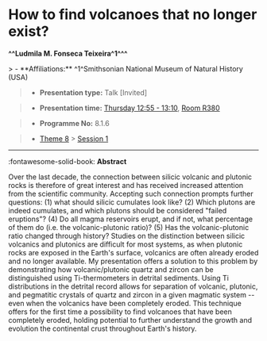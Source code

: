 # How to find volcanoes that no longer exist? 

**^^Ludmila M. Fonseca Teixeira^1^^^**

<!-- more -->> - **Affiliations:** ^1^Smithsonian National Museum of Natural History (USA)

> - **Presentation type:** Talk [Invited]

> - **Presentation time:** [Thursday 12:55 - 13:10](../sessions_comparison.md#__tabbed_3_5), [Room R380](../maps_venue.md#__tabbed_1_1)

> - **Programme No:** 8.1.6

> - [Theme 8](../theme8.md) > [Session 1](../sessions/session-8-1.md)

--- 

:fontawesome-solid-book: **Abstract**

Over the last decade, the connection between silicic volcanic and plutonic rocks is therefore of great interest and has received increased attention from the scientific community. Accepting such connection prompts further questions: (1) what should silicic cumulates look like? (2) Which plutons are indeed cumulates, and which plutons should be considered "failed eruptions"? (4) Do all magma reservoirs erupt, and if not, what percentage of them do (i.e. the volcanic-plutonic ratio)? (5) Has the volcanic-plutonic ratio changed through history? Studies on the distinction between silicic volcanics and plutonics are difficult for most systems, as when plutonic rocks are exposed in the Earth's surface, volcanics are often already eroded and no longer available. My presentation offers a solution to this problem by demonstrating how volcanic/plutonic quartz and zircon can be distinguished using Ti-thermometers in detrital sediments. Using Ti distributions in the detrital record allows for separation of volcanic, plutonic, and pegmatitic crystals of quartz and zircon in a given magmatic system -- even when the volcanics have been completely eroded. This technique offers for the first time a possibility to find volcanoes that have been completely eroded, holding potential to further understand the growth and evolution the continental crust throughout Earth's history.

